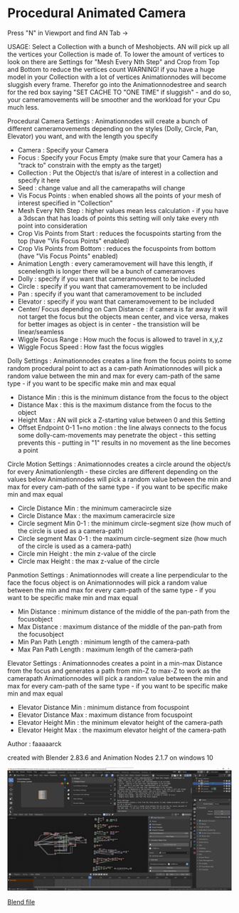 # Procedural Animated Camera

Press "N" in Viewport and find AN Tab ->

USAGE: Select a Collection with a bunch of Meshobjects. AN will pick up all the vertices your Collection is made of. To lower the amount
of vertices to look on there are Settings for "Mesh Every Nth Step" and Crop from Top and Bottom to reduce the vertices count
WARNING! if you have a huge model in your Collection with a lot of vertices Animationnodes will become sluggish every frame. Therefor
go into the Animationnodestree and search for the red box saying "SET CACHE TO "ONE TIME" if sluggish" - and do so, your cameramovements
will be smoother and the workload for your Cpu much less.

Procedural Camera Settings :
Animationnodes will create a bunch of different cameramovements depending on the styles (Dolly, Circle, Pan, Elevator) you want, and with the length you specify
- Camera : Specify your Camera
- Focus : Specify your Focus Empty (make sure that your Camera has a "track to" constrain with the empty as the target)
- Collection : Put the Object/s that is/are of interest in a collection and specify it here
- Seed : change value and all the camerapaths will change
- Vis Focus Points : when enabled shows all the points of your mesh of interest specified in "Collection"
- Mesh Every Nth Step : higher values mean less calculation - if you have a 3dscan that has loads of points this setting will only take every nth point into consideration
- Crop Vis Points from Start : reduces the focuspoints starting from the top (have "Vis Focus Points" enabled)
- Crop Vis Points from Bottom : reduces the focuspoints from bottom (have "Vis Focus Points" enabled)
- Animation Length : every cameramovement will have this length, if scenelength is longer there will be a bunch of cameramoves
- Dolly : specify if you want that cameramovement to be included
- Circle : specify if you want that cameramovement to be included
- Pan : specify if you want that cameramovement to be included
- Elevator : specify if you want that cameramovement to be included
- Center/ Focus depending on Cam Distance : if camera is far away it will not target the focus but the objects mean center, and vice versa, makes for better images as object is in center - the transistion will be linear/seamless
- Wiggle Focus Range : How much the focus is allowed to travel in x,y,z
- Wiggle Focus Speed : How fast the focus wiggles
        
Dolly Settings :
Animationnodes creates a line from the focus points to some random procedural point to act as a cam-path 
Animationnodes will pick a random value between the min and max for every cam-path of the same type - if you want to be specific make min and max equal
- Distance Min : this is the minimum distance from the focus to the object   
- Distance Max : this is the maximum distance from the focus to the object   
- Height Max : AN will pick a Z-starting value between 0 and this Setting
- Offset Endpoint 0-1 1=no motion : the line always connects to the focus some dolly-cam-movements may penetrate the object - this setting prevents this - putting in "1" results in no movement as the line becomes a point
    
Circle Motion Settings : 
Animationnodes creates a circle around the object/s for every Animationlength - these circles are different depending on the values below
Animationnodes will pick a random value between the min and max for every cam-path of the same type - if you want to be specific make min and max equal
- Circle Distance Min : the minimum cameracircle size
- Circle Distance Max : the maximum cameracircle size
- Circle segment Min 0-1 : the minimum circle-segment size (how much of the circle is used as a camera-path)
- Circle segment Max 0-1 : the maximum circle-segment size (how much of the circle is used as a camera-path)
- Circle min Height : the min z-value of the circle
- Circle max Height : the max z-value of the circle
        
Panmotion Settings :
Animationnodes will create a line perpendicular to the face the focus object is on
Animationnodes will pick a random value between the min and max for every cam-path of the same type - if you want to be specific make min and max equal
- Min Distance : minimum distance of the middle of the pan-path from the focusobject
- Max Distance : maximum distance of the middle of the pan-path from the focusobject
- Min Pan Path Length : minimum length of the camera-path 
- Max Pan Path Length : maximum length of the camera-path
    
Elevator Settings :
Animationnodes creates a point in a min-max Distance from the focus and generates a path from min-Z to max-Z to work as the camerapath
Animationnodes will pick a random value between the min and max for every cam-path of the same type - if you want to be specific make min and max equal
- Elevator Distance Min : minimum distance from focuspoint
- Elevator Distance Max : maximum distance from focuspoint
- Elevator Height Min : the minimum elevator height of the camera-path
- Elevator Height Max : the maximum elevator height of the camera-path

Author : faaaaarck

created with Blender 2.83.6 and Animation Nodes 2.1.7 on windows 10

![Image preview](https://github.com/samytichadou/animation_nodes_examples/blob/master/library/Utility/Procedural%20Animated%20Camera/image_preview.png)

<!---[Video preview](https://youtu.be/FxMaA0sqnoU?list=PL57BAmPXpXuOLKN-CjVJPmWcsqEqg7Fku)-->

[Blend file](https://github.com/samytichadou/animation_nodes_examples/blob/master/library/Utility/Procedural%20Animated%20Camera/Procedural%20Animated%20Camera.blend?raw=true)